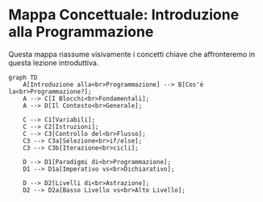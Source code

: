 # Mappa Concettuale: Introduzione alla Programmazione

Questa mappa riassume visivamente i concetti chiave che affronteremo in questa lezione introduttiva.

```mermaid
graph TD
    A[Introduzione alla<br>Programmazione] --> B[Cos'è la<br>Programmazione?];
    A --> C[I Blocchi<br>Fondamentali];
    A --> D[Il Contesto<br>Generale];

    C --> C1[Variabili];
    C --> C2[Istruzioni];
    C --> C3[Controllo del<br>Flusso];
    C3 --> C3a[Selezione<br>if/else];
    C3 --> C3b[Iterazione<br>cicli];

    D --> D1[Paradigmi di<br>Programmazione];
    D1 --> D1a[Imperativo vs<br>Dichiarativo];
    
    D --> D2[Livelli di<br>Astrazione];
    D2 --> D2a[Basso Livello vs<br>Alto Livello];